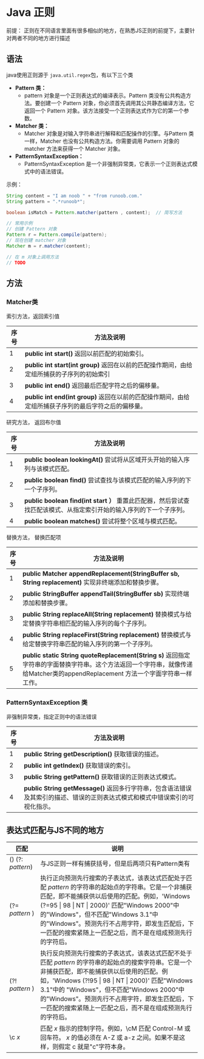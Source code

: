 # Java 正则

前提： 正则在不同语言里面有很多相似的地方，在熟悉JS正则的前提下，主要针对两者不同的地方进行描述

## 语法
java使用正则源于 `java.util.regex`包，有以下三个类

* **Pattern 类：**
  * pattern 对象是一个正则表达式的编译表示。Pattern 类没有公共构造方法。要创建一个 Pattern 对象，你必须首先调用其公共静态编译方法，它返回一个 Pattern 对象。该方法接受一个正则表达式作为它的第一个参数。
* **Matcher 类：**
  * Matcher 对象是对输入字符串进行解释和匹配操作的引擎。与Pattern 类一样，Matcher 也没有公共构造方法。你需要调用 Pattern 对象的 matcher 方法来获得一个 Matcher 对象。
* **PatternSyntaxException：**
  * PatternSyntaxException 是一个非强制异常类，它表示一个正则表达式模式中的语法错误。


示例：
```java
String content = "I am noob " + "from runoob.com."
String pattern = ".*runoob*";

boolean isMatch = Pattern.matcher(pattern , content);  // 简写方法

// 常用示例
// 创建 Pattern 对象 
Pattern r = Pattern.compile(pattern); 
// 现在创建 matcher 对象 
Matcher m = r.matcher(content);

// 在 m 对象上调用方法
// TODO

```

## 方法
### Matcher类
索引方法，返回索引值

| **序号** | **方法及说明**                                                         |
|--------|-------------------------------------------------------------------|
| 1      | **public int start()** 返回以前匹配的初始索引。                               |
| 2      | **public int start(int group)** 返回在以前的匹配操作期间，由给定组所捕获的子序列的初始索引     |
| 3      | **public int end()** 返回最后匹配字符之后的偏移量。                              |
| 4      | **public int end(int group)** 返回在以前的匹配操作期间，由给定组所捕获子序列的最后字符之后的偏移量。 |

研究方法， 返回布尔值

| **序号** | **方法及说明**                                                         |
|---|---------------------------------------------------------------------------------|
| 1 | **public boolean lookingAt()** 尝试将从区域开头开始的输入序列与该模式匹配。                           |
| 2 | **public boolean find()** 尝试查找与该模式匹配的输入序列的下一个子序列。                               |
| 3 | **public boolean find(int start** **）** 重置此匹配器，然后尝试查找匹配该模式、从指定索引开始的输入序列的下一个子序列。 |
| 4 | **public boolean matches()** 尝试将整个区域与模式匹配。                                      |


替换方法， 替换匹配项

| **序号** | **方法及说明**                                                                                                                      |
|--------|--------------------------------------------------------------------------------------------------------------------------------|
| 1      | **public Matcher appendReplacement(StringBuffer sb, String replacement)** 实现非终端添加和替换步骤。                                        |
| 2      | **public StringBuffer appendTail(StringBuffer sb)** 实现终端添加和替换步骤。                                                               |
| 3      | **public String replaceAll(String replacement)** 替换模式与给定替换字符串相匹配的输入序列的每个子序列。                                                   |
| 4      | **public String replaceFirst(String replacement)** 替换模式与给定替换字符串匹配的输入序列的第一个子序列。                                                 |
| 5      | **public static String quoteReplacement(String s)** 返回指定字符串的字面替换字符串。这个方法返回一个字符串，就像传递给Matcher类的appendReplacement 方法一个字面字符串一样工作。 |

### PatternSyntaxException 类
非强制异常类，指定正则中的语法错误

| **序号** | **方法及说明**                                          |
|---|--------------------------------------------------------------------------------|
| 1 | **public String getDescription()** 获取错误的描述。                                    |
| 2 | **public int getIndex()** 获取错误的索引。                                             |
| 3 | **public String getPattern()** 获取错误的正则表达式模式。                                   |
| 4 | **public String getMessage()** 返回多行字符串，包含语法错误及其索引的描述、错误的正则表达式模式和模式中错误索引的可视化指示。 |


## 表达式匹配与JS不同的地方

| **匹配** | **说明**  |
|--------------------------------|-----------------------------------------------------------------------------------------------------|
| ()  (?: *pattern*) | 与JS正则一样有捕获括号，但是后两项只有Pattern类有 |
| (?= *pattern* )    | 执行正向预测先行搜索的子表达式，该表达式匹配处于匹配 *pattern*  的字符串的起始点的字符串。它是一个非捕获匹配，即不能捕获供以后使用的匹配。例如，'Windows (?=95      \| 98 \| NT \| 2000)' 匹配"Windows 2000"中的"Windows"，但不匹配"Windows 3.1"中的"Windows"。预测先行不占用字符，即发生匹配后，下一匹配的搜索紧随上一匹配之后，而不是在组成预测先行的字符后。  |
| (?! *pattern* )    | 执行反向预测先行搜索的子表达式，该表达式匹配不处于匹配 *pattern*  的字符串的起始点的搜索字符串。它是一个非捕获匹配，即不能捕获供以后使用的匹配。例如，'Windows (?!95 \| 98 \| NT \| 2000)' 匹配"Windows 3.1"中的 "Windows"，但不匹配"Windows 2000"中的"Windows"。预测先行不占用字符，即发生匹配后，下一匹配的搜索紧随上一匹配之后，而不是在组成预测先行的字符后。 |
| \\c *x*            | 匹配 *x*  指示的控制字符。例如，\\cM 匹配 Control-M 或回车符。 *x*  的值必须在 A-Z 或 a-z 之间。如果不是这样，则假定 c 就是"c"字符本身。 |
